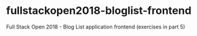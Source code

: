 # fullstackopen2018-bloglist-frontend
Full Stack Open 2018 - Blog List application frontend (exercises in part 5)
